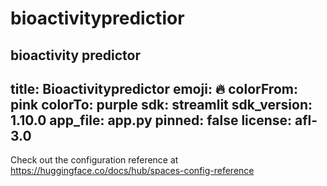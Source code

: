 # bioactivitypredictior
bioactivity predictor
---
title: Bioactivitypredictor
emoji: 🔥
colorFrom: pink
colorTo: purple
sdk: streamlit
sdk_version: 1.10.0
app_file: app.py
pinned: false
license: afl-3.0
---

Check out the configuration reference at https://huggingface.co/docs/hub/spaces-config-reference

